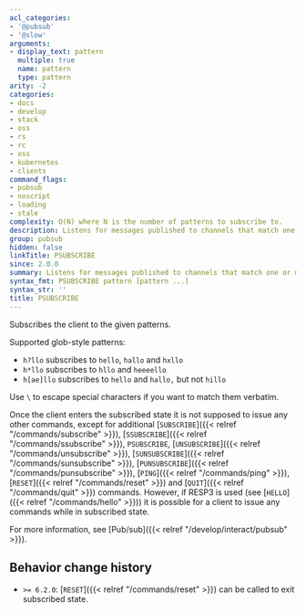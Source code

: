 ```yaml
---
acl_categories:
- '@pubsub'
- '@slow'
arguments:
- display_text: pattern
  multiple: true
  name: pattern
  type: pattern
arity: -2
categories:
- docs
- develop
- stack
- oss
- rs
- rc
- oss
- kubernetes
- clients
command_flags:
- pubsub
- noscript
- loading
- stale
complexity: O(N) where N is the number of patterns to subscribe to.
description: Listens for messages published to channels that match one or more patterns.
group: pubsub
hidden: false
linkTitle: PSUBSCRIBE
since: 2.0.0
summary: Listens for messages published to channels that match one or more patterns.
syntax_fmt: PSUBSCRIBE pattern [pattern ...]
syntax_str: ''
title: PSUBSCRIBE
---
```

Subscribes the client to the given patterns.

Supported glob-style patterns:

* `h?llo` subscribes to `hello`, `hallo` and `hxllo`
* `h*llo` subscribes to `hllo` and `heeeello`
* `h[ae]llo` subscribes to `hello` and `hallo,` but not `hillo`

Use `\` to escape special characters if you want to match them verbatim.

Once the client enters the subscribed state it is not supposed to issue any other commands, except for additional [`SUBSCRIBE`]({{< relref "/commands/subscribe" >}}), [`SSUBSCRIBE`]({{< relref "/commands/ssubscribe" >}}), `PSUBSCRIBE`, [`UNSUBSCRIBE`]({{< relref "/commands/unsubscribe" >}}), [`SUNSUBSCRIBE`]({{< relref "/commands/sunsubscribe" >}}), [`PUNSUBSCRIBE`]({{< relref "/commands/punsubscribe" >}}), [`PING`]({{< relref "/commands/ping" >}}), [`RESET`]({{< relref "/commands/reset" >}}) and [`QUIT`]({{< relref "/commands/quit" >}}) commands.
However, if RESP3 is used (see [`HELLO`]({{< relref "/commands/hello" >}})) it is possible for a client to issue any commands while in subscribed state.

For more information, see [Pub/sub]({{< relref "/develop/interact/pubsub" >}}).

## Behavior change history

*   `>= 6.2.0`: [`RESET`]({{< relref "/commands/reset" >}}) can be called to exit subscribed state.
